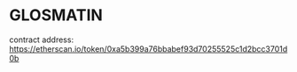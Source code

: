 # GLOSMATIN
contract address: https://etherscan.io/token/0xa5b399a76bbabef93d70255525c1d2bcc3701d0b
